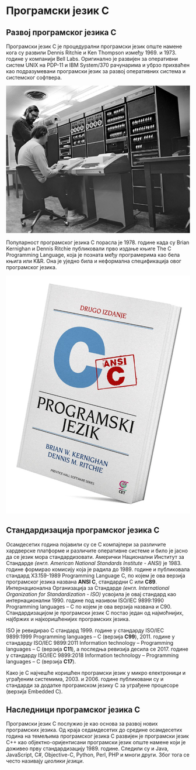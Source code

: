 # Програмски језик C

## Развој програмског језика C

Програмски језик C је процедурални програмски језик опште намене кога су
развили Dennis Ritchie и Ken Thompson између 1969. и 1973. године у компанији
Bell Labs. Оригинално је развијен за оперативни систем UNIX на PDP-11 и IBM
System/370 рачунарима и убрзо прихваћен као подразумевани програмски језик за
развој оперативних система и системског софтвера.

![Dennis Ritchie и Ken Thompson](images/thompson_ritchie.jpg)

Популарност програмског језика C порасла је 1978. године када су Brian
Kernighan и Dennis Ritchie публиковали прво издање књиге The C Programming
Language, која је позната међу програмерима као бела књига или K&R. Она је
уједно била и неформална спецификација овог програмског језика.

![Програмски језик C](images/programski_jezik_c.jpg)

## Стандардизација програмског језика C

Осамдесетих година појавили су се C компајлери за различите хардверске
платформе и различите оперативне системе и било је јасно да се језик мора
стандардизовати. Амерички Национални Институт за Стандарде
*(енгл. American National Standards Institute - ANSI)* је 1983. године формирао
комисију која је радила до 1989. године и публиковала стандард
X3.159-1989 Programming Language C, по којем је ова верзија програмског језика
названа **ANSI C**, стандардни C или **C89**. Интернационална Организација за
Стандарде *(енгл. International Organization for Standardization - ISO)*
усвојила је овај стандард као интернационални 1990. године под називом ISO/IEC
9899:1990 Programming languages – C по којем је ова верзија названа и C90.
Стандардизацијом је програмски језик C постао један од најмоћнијих, најбржих и
најкоришћенијих програмских језика.

ISO је ревидирао C стандард 1999. године у стандарду ISO/IEC 9899:1999
Programming languages – C (верзија **C99**), 2011. године у стандарду ISO/IEC
9899:2011 Information technology – Programming languages – C (верзија **C11**),
а последња ревизија десила се 2017. године у стандарду ISO/IEC 9899:2018
Information technology – Programming languages – C (верзија **C17**).

Како је C најчешће коришћен програмски језик у микро електроници и уграђеним
системима, 2003. и 2006. године публиковани су и стандарди за додатке
програмском језику C за уграђене процесоре (верзија Embedded C).

## Наследници програмског језика C

Програмски језик C послужио је као основа за развој нових програмских језика.
Од краја седамдесетих до средине осамдесетих година на темељима програмског
језика C развијен је програмски језик C++ као објектно-оријентисани програмски
језик опште намене који је доживео прву стандардизацију 1989. године. Следили
су и Java, JavaScript, C#, Objective-C, Python, Perl, PHP и многи други. Због
тога се често називају *цеолики језици*.

